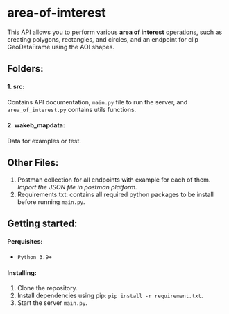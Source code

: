 # area-of-imterest
This API allows you to perform various **area of interest** operations, such as creating polygons, rectangles, and circles, and an endpoint for clip GeoDataFrame using the AOI shapes.

## Folders:
#### 1. src: 
Contains API documentation, `main.py` file to run the server, and `area_of_interest.py` contains utils functions.
#### 2. wakeb_mapdata: 
Data for examples or test.

## Other Files:
1. Postman collection for all endpoints with example for each of them. _Import the JSON file in postman platform._ 
2. Requirements.txt: contains all required python packages to be install before running `main.py`.

## Getting started:
#### Perquisites:
- `Python 3.9+`

#### Installing:
1. Clone the repository.
2. Install dependencies using pip: `pip install -r requirement.txt`.
3. Start the server `main.py`.
